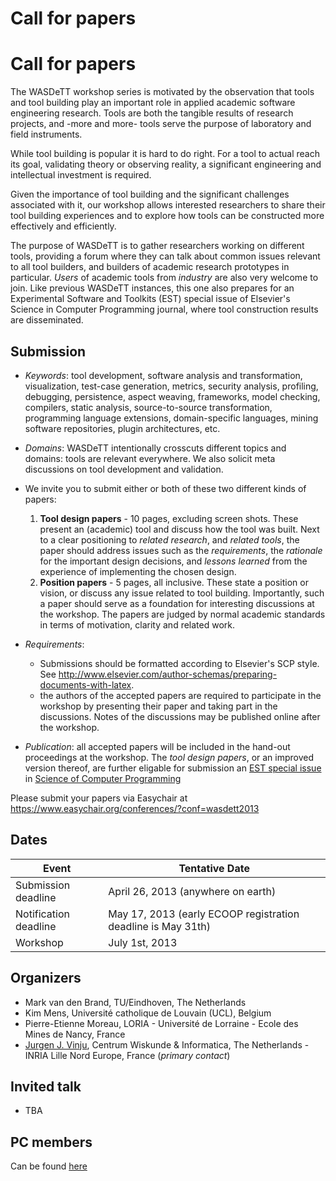 # Call for papers
# Call for papers


  The WASDeTT workshop series is motivated by the observation that
  tools and tool building play an important role in applied academic
  software engineering research. Tools are both the tangible results of research
  projects, and -more and more- tools serve the purpose of laboratory and field instruments.

  While tool building is popular it is hard to do right. For a tool to actual reach its goal, validating theory or observing reality, a significant engineering and intellectual investment is required.

  Given the importance of tool building and the
  significant challenges associated with it, our workshop allows interested
  researchers to share their tool building experiences and to explore
  how tools can be constructed more effectively and efficiently. 

The purpose of WASDeTT is to gather researchers working on different tools, providing a forum where 
they can talk about common issues relevant to all tool builders, and builders of
  academic research prototypes in particular. _Users_ of academic tools from _industry_ are also very welcome to join. Like previous WASDeTT instances, this one also prepares for an Experimental Software and Toolkits (EST) special issue of Elsevier's Science in Computer Programming journal, where tool construction results are disseminated.


## Submission

* _Keywords_: tool development, software analysis and transformation, visualization, test-case generation, metrics, security analysis, profiling, debugging, persistence, aspect weaving, frameworks, model checking, compilers, static analysis, source-to-source transformation, programming language extensions, domain-specific languages, mining software repositories, plugin architectures, etc.

* _Domains_: WASDeTT intentionally crosscuts different topics and domains: tools are relevant everywhere. We also solicit meta discussions on tool development and validation.

* We invite you to submit either or both of these two different kinds of papers:
   1. __Tool design papers__ - 10 pages, excluding screen shots. These present an (academic) tool and discuss how
  the tool was built. Next to a clear positioning to _related research_, and _related tools_, the paper should address issues such as the _requirements_, the _rationale_ for the important design decisions, and _lessons learned_ from the experience of implementing the chosen design. 
   1. __Position papers__ - 5 pages, all inclusive. These state a position or vision, or discuss any issue
  related to tool building. Importantly, such a paper should serve as
  a foundation for interesting discussions at the workshop. The papers are judged by normal academic standards in terms of motivation, clarity and related work.

* _Requirements_: 
   * Submissions should be formatted according to Elsevier's SCP style. See <http://www.elsevier.com/author-schemas/preparing-documents-with-latex>.  
   * the authors of the accepted papers are required to participate in the workshop by presenting their paper and taking part in the discussions. Notes of the discussions may be published online after the workshop.
 
* _Publication_: all accepted papers will be included in the hand-out proceedings at the workshop. The _tool design papers_, or an improved version thereof, are further eligable for submission an [EST special issue](http://www.win.tue.nl/~mvdbrand/SCP-EST/) in [Science of Computer Programming](http://www.journals.elsevier.com/science-of-computer-programming/)

Please submit your papers via Easychair at <https://www.easychair.org/conferences/?conf=wasdett2013>

## Dates

Event                  | Tentative Date
---------------------- | ---------------------------
Submission deadline   | April 26, 2013 (anywhere on earth) 
Notification deadline | May 17, 2013 (early ECOOP registration deadline is May 31th) 
Workshop               | July 1st, 2013

## Organizers

* Mark van den Brand, TU/Eindhoven, The Netherlands
* Kim Mens, Université catholique de Louvain (UCL), Belgium
* Pierre-Etienne Moreau, LORIA - Université de Lorraine - Ecole des Mines de Nancy, France
* [Jurgen J. Vinju](mailto:Jurgen.Vinju@cwi.nl), Centrum Wiskunde & Informatica, The Netherlands - INRIA Lille Nord Europe, France (_primary contact_)

## Invited talk

* TBA

## PC members

Can be found [here](committee.html)


